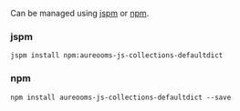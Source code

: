 Can be managed using
[jspm](http://jspm.io)
or [npm](https://github.com/npm/npm).

### jspm
```terminal
jspm install npm:aureooms-js-collections-defaultdict
```

### npm
```terminal
npm install aureooms-js-collections-defaultdict --save
```
